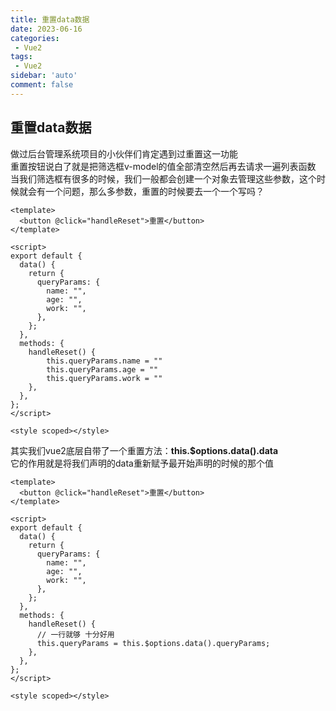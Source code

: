 ```yaml
---
title: 重置data数据
date: 2023-06-16
categories: 
 - Vue2
tags: 
 - Vue2
sidebar: 'auto'
comment: false
---
```


## 重置data数据

做过后台管理系统项目的小伙伴们肯定遇到过重置这一功能<br>
重置按钮说白了就是把筛选框v-model的值全部清空然后再去请求一遍列表函数<br>
当我们筛选框有很多的时候，我们一般都会创建一个对象去管理这些参数，这个时候就会有一个问题，那么多参数，重置的时候要去一个一个写吗？

```vue
<template>
  <button @click="handleReset">重置</button>
</template>

<script>
export default {
  data() {
    return {
      queryParams: {
        name: "",
        age: "",
        work: "",
      },
    };
  },
  methods: {
    handleReset() {
        this.queryParams.name = ""
        this.queryParams.age = ""
        this.queryParams.work = ""
    },
  },
};
</script>

<style scoped></style>
```

其实我们vue2底层自带了一个重置方法：**this.$options.data().data** <br>
它的作用就是将我们声明的data重新赋予最开始声明的时候的那个值

```vue
<template>
  <button @click="handleReset">重置</button>
</template>

<script>
export default {
  data() {
    return {
      queryParams: {
        name: "",
        age: "",
        work: "",
      },
    };
  },
  methods: {
    handleReset() {
      // 一行就够 十分好用
      this.queryParams = this.$options.data().queryParams;
    },
  },
};
</script>

<style scoped></style>
```
